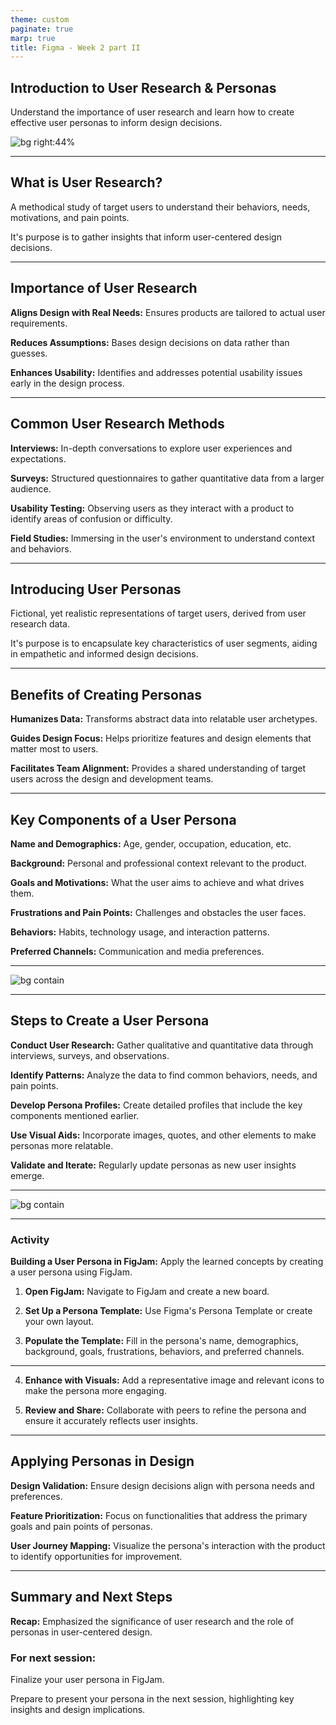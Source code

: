 ```yaml
---
theme: custom
paginate: true
marp: true
title: Figma - Week 2 part II
---
```


## Introduction to User Research & Personas

Understand the importance of user research and learn how to create effective user personas to inform design decisions.

![bg right:44%](https://cdn.sanity.io/images/599r6htc/regionalized/c1bfd1bef9ff45de32c15edd0fe48d9a11ec7e03-2880x1440.png?q=75&fit=max&auto=format&dpr=2)

---

## What is User Research?

A methodical study of target users to understand their behaviors, needs, motivations, and pain points.

It's purpose is to gather insights that inform user-centered design decisions.

---

## Importance of User Research

**Aligns Design with Real Needs:** Ensures products are tailored to actual user requirements.

**Reduces Assumptions:** Bases design decisions on data rather than guesses.

**Enhances Usability:** Identifies and addresses potential usability issues early in the design process.

---

## Common User Research Methods

**Interviews:** In-depth conversations to explore user experiences and expectations.

**Surveys:** Structured questionnaires to gather quantitative data from a larger audience.

**Usability Testing:** Observing users as they interact with a product to identify areas of confusion or difficulty.

**Field Studies:** Immersing in the user's environment to understand context and behaviors.

---

## Introducing User Personas

Fictional, yet realistic representations of target users, derived from user research data.

It's purpose is to encapsulate key characteristics of user segments, aiding in empathetic and informed design decisions.

---

## Benefits of Creating Personas

**Humanizes Data:** Transforms abstract data into relatable user archetypes.

**Guides Design Focus:** Helps prioritize features and design elements that matter most to users.

**Facilitates Team Alignment:** Provides a shared understanding of target users across the design and development teams.

---

## Key Components of a User Persona

**Name and Demographics:** Age, gender, occupation, education, etc.

**Background:** Personal and professional context relevant to the product.

**Goals and Motivations:** What the user aims to achieve and what drives them.

**Frustrations and Pain Points:** Challenges and obstacles the user faces.

**Behaviors:** Habits, technology usage, and interaction patterns.

**Preferred Channels:** Communication and media preferences.

---

![bg contain](https://cdn.sanity.io/images/599r6htc/regionalized/b87f0336eb8167a4bd952878f3c3aebc93b8e637-1440x1880.png?q=75&fit=max&auto=format&dpr=2)

---

## Steps to Create a User Persona

**Conduct User Research:** Gather qualitative and quantitative data through interviews, surveys, and observations.

**Identify Patterns:** Analyze the data to find common behaviors, needs, and pain points.

**Develop Persona Profiles:** Create detailed profiles that include the key components mentioned earlier.

**Use Visual Aids:** Incorporate images, quotes, and other elements to make personas more relatable.

**Validate and Iterate:** Regularly update personas as new user insights emerge.

---

![bg contain](https://cdn.sanity.io/images/599r6htc/regionalized/15d6ac79161e199294724245efa1eb3111d09f39-1440x2824.png?q=75&fit=max&auto=format&dpr=2)

---

### Activity
**Building a User Persona in FigJam:** Apply the learned concepts by creating a user persona using FigJam.

1. **Open FigJam:** Navigate to FigJam and create a new board.

2. **Set Up a Persona Template:** Use Figma's Persona Template or create your own layout.

3. **Populate the Template:** Fill in the persona's name, demographics, background, goals, frustrations, behaviors, and preferred channels.

---

4. **Enhance with Visuals:** Add a representative image and relevant icons to make the persona more engaging.

5. **Review and Share:** Collaborate with peers to refine the persona and ensure it accurately reflects user insights.

---

##  Applying Personas in Design

**Design Validation:** Ensure design decisions align with persona needs and preferences.

**Feature Prioritization:** Focus on functionalities that address the primary goals and pain points of personas.

**User Journey Mapping:** Visualize the persona's interaction with the product to identify opportunities for improvement.

---

##  Summary and Next Steps

**Recap:** Emphasized the significance of user research and the role of personas in user-centered design.

### For next session:
Finalize your user persona in FigJam.

Prepare to present your persona in the next session, highlighting key insights and design implications.